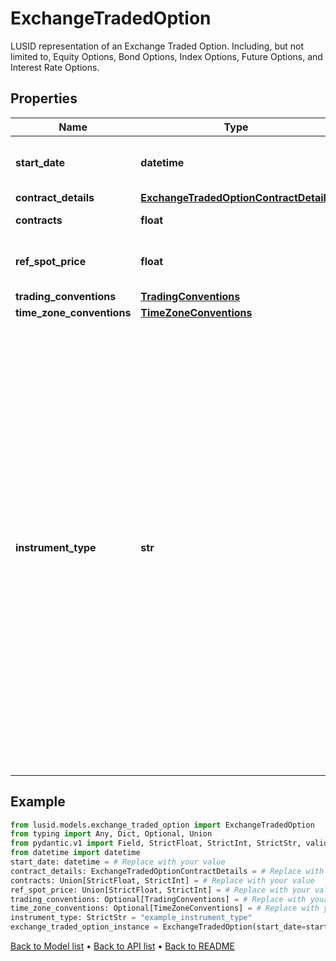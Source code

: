 # ExchangeTradedOption

LUSID representation of an Exchange Traded Option.  Including, but not limited to, Equity Options, Bond Options, Index Options, Future Options, and Interest Rate Options.
## Properties
Name | Type | Description | Notes
------------ | ------------- | ------------- | -------------
**start_date** | **datetime** | The start date of the instrument. This is normally synonymous with the trade-date. | 
**contract_details** | [**ExchangeTradedOptionContractDetails**](ExchangeTradedOptionContractDetails.md) |  | 
**contracts** | **float** | The number of contracts held. | 
**ref_spot_price** | **float** | The reference spot price for the option at which the contract was entered into. | 
**trading_conventions** | [**TradingConventions**](TradingConventions.md) |  | [optional] 
**time_zone_conventions** | [**TimeZoneConventions**](TimeZoneConventions.md) |  | [optional] 
**instrument_type** | **str** | The available values are: QuotedSecurity, InterestRateSwap, FxForward, Future, ExoticInstrument, FxOption, CreditDefaultSwap, InterestRateSwaption, Bond, EquityOption, FixedLeg, FloatingLeg, BespokeCashFlowsLeg, Unknown, TermDeposit, ContractForDifference, EquitySwap, CashPerpetual, CapFloor, CashSettled, CdsIndex, Basket, FundingLeg, FxSwap, ForwardRateAgreement, SimpleInstrument, Repo, Equity, ExchangeTradedOption, ReferenceInstrument, ComplexBond, InflationLinkedBond, InflationSwap, SimpleCashFlowLoan, TotalReturnSwap, InflationLeg, FundShareClass, FlexibleLoan, UnsettledCash, Cash, MasteredInstrument, LoanFacility, FlexibleDeposit, FlexibleRepo | 
## Example

```python
from lusid.models.exchange_traded_option import ExchangeTradedOption
from typing import Any, Dict, Optional, Union
from pydantic.v1 import Field, StrictFloat, StrictInt, StrictStr, validator
from datetime import datetime
start_date: datetime = # Replace with your value
contract_details: ExchangeTradedOptionContractDetails = # Replace with your value
contracts: Union[StrictFloat, StrictInt] = # Replace with your value
ref_spot_price: Union[StrictFloat, StrictInt] = # Replace with your value
trading_conventions: Optional[TradingConventions] = # Replace with your value
time_zone_conventions: Optional[TimeZoneConventions] = # Replace with your value
instrument_type: StrictStr = "example_instrument_type"
exchange_traded_option_instance = ExchangeTradedOption(start_date=start_date, contract_details=contract_details, contracts=contracts, ref_spot_price=ref_spot_price, trading_conventions=trading_conventions, time_zone_conventions=time_zone_conventions, instrument_type=instrument_type)

```

[Back to Model list](../README.md#documentation-for-models) &#8226; [Back to API list](../README.md#documentation-for-api-endpoints) &#8226; [Back to README](../README.md)

